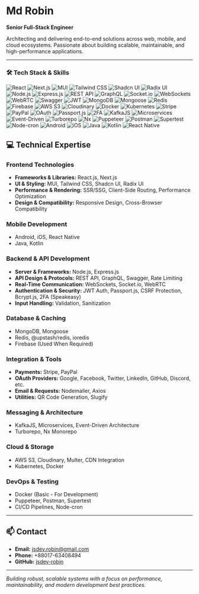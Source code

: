 # Md Robin
**Senior Full-Stack Engineer**

Architecting and delivering end-to-end solutions across web, mobile, and cloud ecosystems. Passionate about building scalable, maintainable, and high-performance applications.

---

### 🛠️ Tech Stack & Skills

![React](https://img.shields.io/badge/React-61DAFB?style=flat-square&logo=react&logoColor=black)
![Next.js](https://img.shields.io/badge/Next.js-000000?style=flat-square&logo=next.js&logoColor=white)
![MUI](https://img.shields.io/badge/MUI-007FFF?style=flat-square&logo=mui&logoColor=white)
![Tailwind CSS](https://img.shields.io/badge/Tailwind_CSS-06B6D4?style=flat-square&logo=tailwind-css&logoColor=white)
![Shadcn UI](https://img.shields.io/badge/Shadcn_UI-4B5563?style=flat-square)
![Radix UI](https://img.shields.io/badge/Radix_UI-000000?style=flat-square&logo=radix-ui&logoColor=white)
![Node.js](https://img.shields.io/badge/Node.js-339933?style=flat-square&logo=node.js&logoColor=white)
![Express.js](https://img.shields.io/badge/Express.js-000000?style=flat-square)
![REST API](https://img.shields.io/badge/REST-API-FF6C37?style=flat-square)
![GraphQL](https://img.shields.io/badge/GraphQL-E10098?style=flat-square&logo=graphql&logoColor=white)
![Socket.io](https://img.shields.io/badge/Socket.io-010101?style=flat-square)
![WebSockets](https://img.shields.io/badge/WebSockets-FF6C37?style=flat-square)
![WebRTC](https://img.shields.io/badge/WebRTC-0052CC?style=flat-square)
![Swagger](https://img.shields.io/badge/Swagger-85EA2D?style=flat-square&logo=swagger&logoColor=black)
![JWT](https://img.shields.io/badge/JWT-000000?style=flat-square)
![MongoDB](https://img.shields.io/badge/MongoDB-47A248?style=flat-square&logo=mongodb&logoColor=white)
![Mongoose](https://img.shields.io/badge/Mongoose-880000?style=flat-square)
![Redis](https://img.shields.io/badge/Redis-DC382D?style=flat-square&logo=redis&logoColor=white)
![Firebase](https://img.shields.io/badge/Firebase-FFCA28?style=flat-square&logo=firebase&logoColor=black)
![AWS S3](https://img.shields.io/badge/AWS_S3-FF9900?style=flat-square&logo=amazon-aws&logoColor=white)
![Cloudinary](https://img.shields.io/badge/Cloudinary-323232?style=flat-square)
![Docker](https://img.shields.io/badge/Docker-2496ED?style=flat-square&logo=docker&logoColor=white)
![Kubernetes](https://img.shields.io/badge/Kubernetes-326CE5?style=flat-square&logo=kubernetes&logoColor=white)
![Stripe](https://img.shields.io/badge/Stripe-635BFF?style=flat-square&logo=stripe&logoColor=white)
![PayPal](https://img.shields.io/badge/PayPal-003087?style=flat-square&logo=paypal&logoColor=white)
![OAuth](https://img.shields.io/badge/OAuth-4285F4?style=flat-square)
![Passport.js](https://img.shields.io/badge/Passport.js-000000?style=flat-square)
![2FA](https://img.shields.io/badge/2FA-Speakeasy-4B5563?style=flat-square)
![KafkaJS](https://img.shields.io/badge/KafkaJS-231F20?style=flat-square)
![Microservices](https://img.shields.io/badge/Microservices-0A0A0A?style=flat-square)
![Event-Driven](https://img.shields.io/badge/Event--Driven-FF6C37?style=flat-square)
![Turborepo](https://img.shields.io/badge/Turborepo-000000?style=flat-square)
![Nx](https://img.shields.io/badge/Nx-CE0058?style=flat-square)
![Puppeteer](https://img.shields.io/badge/Puppeteer-FF6C37?style=flat-square)
![Postman](https://img.shields.io/badge/Postman-FF6C37?style=flat-square)
![Supertest](https://img.shields.io/badge/Supertest-FF6C37?style=flat-square)
![Node-cron](https://img.shields.io/badge/Node--cron-339933?style=flat-square)
![Android](https://img.shields.io/badge/Android-3DDC84?style=flat-square&logo=android&logoColor=white)
![iOS](https://img.shields.io/badge/iOS-000000?style=flat-square&logo=apple&logoColor=white)
![Java](https://img.shields.io/badge/Java-007396?style=flat-square&logo=java&logoColor=white)
![Kotlin](https://img.shields.io/badge/Kotlin-0095D5?style=flat-square&logo=kotlin&logoColor=white)
![React Native](https://img.shields.io/badge/React_Native-61DAFB?style=flat-square&logo=react&logoColor=black)

## 💻 Technical Expertise

### Frontend Technologies
- **Frameworks & Libraries:** React.js, Next.js  
- **UI & Styling:** MUI, Tailwind CSS, Shadcn UI, Radix UI  
- **Performance & Rendering:** SSR/SSG, Client-Side Routing, Performance Optimization  
- **Design & Compatibility:** Responsive Design, Cross-Browser Compatibility  

### Mobile Development
- Android, iOS, React Native  
- Java, Kotlin  

### Backend & API Development
- **Server & Frameworks:** Node.js, Express.js  
- **API Design & Protocols:** REST API, GraphQL, Swagger, Rate Limiting  
- **Real-Time Communication:** WebSockets, Socket.io, WebRTC  
- **Authentication & Security:** JWT Auth, Passport.js, CSRF Protection, Bcrypt.js, 2FA (Speakeasy)  
- **Input Handling:** Validation, Sanitization  

### Database & Caching
- MongoDB, Mongoose  
- Redis, @upstash/redis, ioredis  
- Firebase (Used When Required)  

### Integration & Tools
- **Payments:** Stripe, PayPal  
- **OAuth Providers:** Google, Facebook, Twitter, LinkedIn, GitHub, Discord, etc.  
- **Email & Requests:** Nodemailer, Axios  
- **Utilities:** QR Code Generation, Slugify  

### Messaging & Architecture
- KafkaJS, Microservices, Event-Driven Architecture  
- Turborepo, Nx Monorepo  

### Cloud & Storage
- AWS S3, Cloudinary, Multer, CDN Integration  
- Kubernetes, Docker  

### DevOps & Testing
- Docker (Basic - For Development)  
- Puppeteer, Postman, Supertest  
- CI/CD Pipelines, Node-cron  

---

## 📫 Contact
- **Email:** [jsdev.robin@gmail.com](mailto:jsdev.robin@gmail.com)  
- **Phone:** +88017-63408494  
- **GitHub:** [jsdev-robin](https://github.com/jsdev-robin)  

---

*Building robust, scalable systems with a focus on performance, maintainability, and modern development best practices.*
